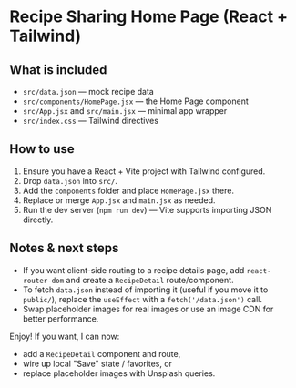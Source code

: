 # Recipe Sharing Home Page (React + Tailwind)

## What is included
- `src/data.json` — mock recipe data
- `src/components/HomePage.jsx` — the Home Page component
- `src/App.jsx` and `src/main.jsx` — minimal app wrapper
- `src/index.css` — Tailwind directives

## How to use
1. Ensure you have a React + Vite project with Tailwind configured.
2. Drop `data.json` into `src/`.
3. Add the `components` folder and place `HomePage.jsx` there.
4. Replace or merge `App.jsx` and `main.jsx` as needed.
5. Run the dev server (`npm run dev`) — Vite supports importing JSON directly.

## Notes & next steps
- If you want client-side routing to a recipe details page, add `react-router-dom` and create a `RecipeDetail` route/component.
- To fetch `data.json` instead of importing it (useful if you move it to `public/`), replace the `useEffect` with a `fetch('/data.json')` call.
- Swap placeholder images for real images or use an image CDN for better performance.

Enjoy! If you want, I can now:
- add a `RecipeDetail` component and route,
- wire up local "Save" state / favorites, or
- replace placeholder images with Unsplash queries.
